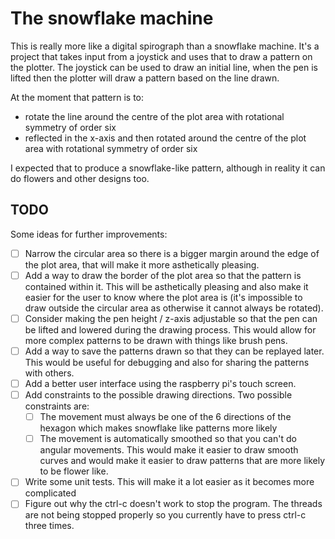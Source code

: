 The snowflake machine
=====================

This is really more like a digital spirograph than a snowflake machine. It's a project that takes input from a joystick
and uses that to draw a pattern on the plotter. The joystick can be used to draw an initial line, when the pen is lifted
then the plotter will draw a pattern based on the line drawn. 

At the moment that pattern is to:
 - rotate the line around the centre of the plot area with rotational symmetry of order six
 - reflected in the x-axis and then rotated around the centre of the plot area with rotational symmetry of order six

I expected that to produce a snowflake-like pattern, although in reality it can do flowers and other designs too.


TODO
----

Some ideas for further improvements:
 - [ ] Narrow the circular area so there is a bigger margin around the edge of the plot area, that will make it more 
       asthetically pleasing.
 - [ ] Add a way to draw the border of the plot area so that the pattern is contained within it. This will be 
       asthetically pleasing and also make it easier for the user to know where the plot area is (it's impossible to
       draw outside the circular area as otherwise it cannot always be rotated).
 - [ ] Consider making the pen height / z-axis adjustable so that the pen can be lifted and lowered during the drawing
       process. This would allow for more complex patterns to be drawn with things like brush pens.
 - [ ] Add a way to save the patterns drawn so that they can be replayed later. This would be useful for debugging and
       also for sharing the patterns with others.
 - [ ] Add a better user interface using the raspberry pi's touch screen.
 - [ ] Add constraints to the possible drawing directions. Two possible constraints are:
   - [ ] The movement must always be one of the 6 directions of the hexagon which makes snowflake like patterns more
         likely
   - [ ] The movement is automatically smoothed so that you can't do angular movements. This would make it easier to
         draw smooth curves and would make it easier to draw patterns that are more likely to be flower like.
 - [ ] Write some unit tests. This will make it a lot easier as it becomes more complicated
 - [ ] Figure out why the ctrl-c doesn't work to stop the program. The threads are not being stopped properly so you
       currently have to press ctrl-c three times. 